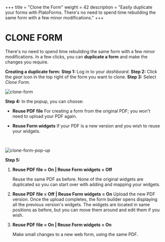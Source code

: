 +++
title = "Clone the Form"
weight = 42
description = "Easily duplicate your forms with PlatoForms. There's no need to spend time rebuilding the same form with a few minor modifications."
+++

# CLONE FORM

There's no need to spend time rebuilding the same form with a few minor modifications. In a few clicks, you can **duplicate a form** and make the changes you require.

**Creating a duplicate form:**
**Step 1:** Log in to your *dashboard*.
**Step 2:** Click the *gear* icon in the top right of the form you want to clone.
**Step 3:** Select *Clone Form*.

![clone-form](/images/clone-form.png)

**Step 4:** In the popup, you can choose:

- **Reuse PDF file**
  For creating a form from the original PDF; you won't need to upload your PDF again. 

- **Reuse Form widgets**
  If your PDF is a new version and you wish to reuse your widgets.

  ​

![clone-form-pop-up](/images/clone-form-pop-up.png)



**Step 5:** 

1. **Reuse PDF file = On | Reuse Form widgets = Off**

   Reuse the same PDF as before. None of the original widgets are duplicated so you can start over with adding and mapping your widgets.

2. **Reuse PDF file = Off | Reuse Form widgets = On** 
   Upload the new PDF version. Once the upload completes, the form builder opens displaying all the previous version's widgets. The widgets are located in same positions as before, but you can move them around and edit them if you wish.

3. **Reuse PDF file = On | Reuse Form widgets = On**

   Make small changes to a new web form, using the same PDF.

